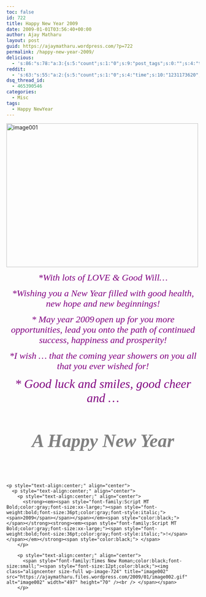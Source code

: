 ```yaml
---
toc: false
id: 722
title: Happy New Year 2009
date: 2009-01-01T03:56:40+00:00
author: Ajay Matharu
layout: post
guid: https://ajaymatharu.wordpress.com/?p=722
permalink: /happy-new-year-2009/
delicious:
  - 's:86:"s:78:"a:3:{s:5:"count";s:1:"0";s:9:"post_tags";s:0:"";s:4:"time";s:10:"1231173619";}";";'
reddit:
  - 's:63:"s:55:"a:2:{s:5:"count";s:1:"0";s:4:"time";s:10:"1231173620";}";";'
dsq_thread_id:
  - 465390546
categories:
  - Misc
tags:
  - Happy NewYear
---
```

<img class="aligncenter size-full wp-image-723" title="image001" src="https://ajaymatharu.files.wordpress.com/2009/01/image001.jpg" alt="image001" width="500" height="375" />

<p style="text-align:center;" align="center">
  <em><span style="font-family:Script MT Bold;color:purple;font-size:large;"><span style="font-size:18pt;color:purple;font-style:italic;">*With lots of LOVE & Good Will&#8230;</span></span></em>
</p>

<p style="text-align:center;" align="center">
  <em><span style="font-family:Script MT Bold;color:purple;font-size:large;"><span style="font-size:18pt;color:purple;font-style:italic;">*Wishing you a <span>New</span> <span>Year</span> filled with good health, <span>new</span> hope and <span>new</span> beginnings! </span></span></em>
</p>

<p style="text-align:center;" align="center">
  <em><em><span style="font-family:Script MT Bold;color:purple;font-size:large;"><span style="font-size:18pt;color:purple;">* May <span>year</span> 2009</span></span></em></em><span style="font-family:Script MT Bold;color:black;"><span style="color:black;"> </span></span><em><em><span style="font-family:Script MT Bold;color:purple;font-size:large;"><span style="font-size:18pt;color:purple;"> open up for you more opportunities, lead you onto the path of continued success, happiness and prosperity!</span></span></em></em><span style="color:black;"><span style="color:black;"> </span></span>
</p>

<p style="text-align:center;" align="center">
  <em><span style="font-family:Script MT Bold;color:purple;font-size:large;"><span style="font-size:18pt;color:purple;font-style:italic;">*I wish &#8230; that the coming <span>year</span> showers on you all that you ever wished for! </span></span></em>
</p>

<p style="text-align:center;" align="center">
  <em><span style="font-family:Monotype Corsiva;color:purple;font-size:x-large;"><span style="font-size:24pt;color:purple;font-style:italic;">* Good luck and smiles, good cheer and &#8230; </span></span></em>
</p>

<p style="text-align:center;" align="center">
  <em><span style="font-family:Monotype Corsiva;color:purple;font-size:x-large;"><span style="font-size:24pt;color:purple;font-style:italic;"><br /> </span></span></em>
</p>

<p style="text-align:center;" align="center">
  <strong><em><span style="font-family:Script MT Bold;color:gray;font-size:xx-large;"><span style="font-weight:bold;font-size:36pt;color:gray;font-style:italic;">A <span>Happy</span> <span>New</span> <span>Year </span></span></span></em></strong>
</p>

<p style="text-align:center;" align="center">
  <p style="text-align:center;" align="center">
    <p style="text-align:center;" align="center">
      <strong><em><span style="font-family:Script MT Bold;color:gray;font-size:xx-large;"><span style="font-weight:bold;font-size:36pt;color:gray;font-style:italic;"><span><br /> </span></span></span></em></strong>
    </p>
    
    <p style="text-align:center;" align="center">
      <p style="text-align:center;" align="center">
        <p style="text-align:center;" align="center">
          <strong><em><span style="font-family:Script MT Bold;color:gray;font-size:xx-large;"><span style="font-weight:bold;font-size:36pt;color:gray;font-style:italic;"><span>2009</span></span></span></em><span style="color:black;"> </span></strong><strong><em><span style="font-family:Script MT Bold;color:gray;font-size:xx-large;"><span style="font-weight:bold;font-size:36pt;color:gray;font-style:italic;">!</span></span></em></strong><span style="color:black;"> </span>
        </p>
        
        <p style="text-align:center;" align="center">
          <span style="font-family:Times New Roman;color:black;font-size:small;"><span style="font-size:12pt;color:black;"><img class="aligncenter size-full wp-image-724" title="image002" src="https://ajaymatharu.files.wordpress.com/2009/01/image002.gif" alt="image002" width="497" height="70" /><br /> </span></span>
        </p>

